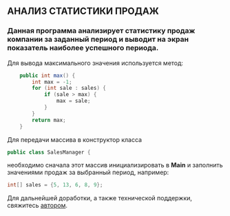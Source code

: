 ## **АНАЛИЗ СТАТИСТИКИ ПРОДАЖ**

### Данная программа анализирует статистику продаж компании за заданный период и выводит на экран показатель наиболее успешного периода.

Для вывода максимального значения используется метод:

```java
    public int max() {
        int max = -1;
        for (int sale : sales) {
            if (sale > max) {
                max = sale;
            }
        }
        return max;
    }
```

Для передачи массива в конструктор класса 
```java 
public class SalesManager { 
```
необходимо сначала этот массив инициализировать в **Main** и заполнить значениями продаж за выбранный период, например:
```java
int[] sales = {5, 13, 6, 8, 9};
```

Для дальнейшей доработки, а также технической поддержки, свяжитесь [автором](developer@nothing.mail).